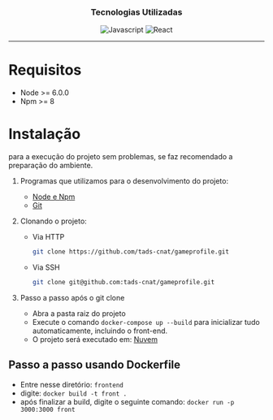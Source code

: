 <div align="center">

### Tecnologias Utilizadas
  
![Javascript](https://img.shields.io/badge/JavaScript-F7DF1E?style=for-the-badge&logo=javascript&logoColor=black)
![React](https://img.shields.io/badge/React-20232A?style=for-the-badge&logo=react&logoColor=61DAFB)
</div>  

___

# Requisitos
* Node >= 6.0.0
* Npm >= 8

# Instalação
para  a execução do projeto sem problemas, se faz recomendado a preparação do ambiente.

1. Programas que utilizamos para o desenvolvimento do projeto:
	- [Node e Npm](https://nodejs.org/en/download/)
	- [Git](https://git-scm.com/)
2. Clonando o projeto:
	- Via HTTP
		 ```bash
		 git clone https://github.com/tads-cnat/gameprofile.git
		 ```
	- Via SSH
		```bash
		git clone git@github.com:tads-cnat/gameprofile.git
        ```

3. Passo a passo após o git clone

   - Abra a pasta raiz do projeto
   - Execute o comando ```docker-compose up --build``` para inicializar tudo automaticamente, incluindo o front-end.
   - O projeto será executado em: 
[Nuvem](http://4.246.163.92:3000/)

## Passo a passo usando Dockerfile

- Entre nesse  diretório: `frontend`
- digite: ```docker build -t front .```
- após finalizar a build, digite o seguinte comando: ```docker run -p 3000:3000 front```